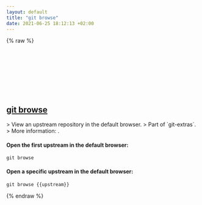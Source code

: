 ```yaml
---
layout: default
title: "git browse"
date: 2021-06-25 18:12:13 +02:00
---
```

{% raw %}
<h2 id="git-browse">
  <a href="/en/common/git-browse.html">git browse</a> <a href="#git-browse"><svg class="icon">
    <use href="/assets/images/unicode_sprite.svg#link" />
  </svg></a>
</h2>
> View an upstream repository in the default browser.
> Part of `git-extras`.
> More information: <https://github.com/tj/git-extras/blob/master/Commands.md#git-browse>.

#### Open the first upstream in the default browser:
```shell
git browse
```
#### Open a specific upstream in the default browser:
```shell
git browse {{upstream}}
```
{% endraw %}